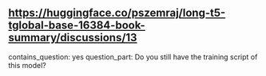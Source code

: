 ## https://huggingface.co/pszemraj/long-t5-tglobal-base-16384-book-summary/discussions/13

contains_question: yes
question_part: Do you still have the training script of this model?